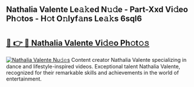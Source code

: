 ## Nathalia Valente Le𝚊𝚔ed N𝚞𝚍e - Part-Xxd Vi𝚍eo Ph𝚘tos - H𝚘t O𝚗lyf𝚊ns Le𝚊𝚔s 6sql6

# <h2><a href="http://hfcm6u.feru.top/?c=Nathalia+Valente">🔗 👉 🔴 Nathalia Valente Vi𝚍𝚎o Ph𝚘t𝚘𝚜</a></h2>

[![Nathalia Valente Nu𝚍𝚎s](https://i.imgur.com/0TWrTi3.gif)](http://hfcm6u.feru.top/?c=Nathalia+Valente)
Content creator Nathalia Valente specializing in dance and lifestyle-inspired videos. Exceptional talent Nathalia Valente, recognized for their remarkable skills and achievements in the world of entertainment. 
